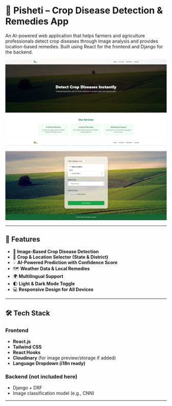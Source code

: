# 🌿 Pisheti – Crop Disease Detection & Remedies App

An AI-powered web application that helps farmers and agriculture professionals detect crop diseases through image analysis and provides location-based remedies. Built using React for the frontend and Django for the backend.

![Hero Screenshot](screenshots\Screenshot161056.png)
![Detection Screenshot](screenshots\Screenshot_161107.png)

---

## 🚀 Features

- 📸 **Image-Based Crop Disease Detection**
- 🌱 **Crop & Location Selector (State & District)**
- 💡 **AI-Powered Prediction with Confidence Score**
- 🗺 **Weather Data & Local Remedies**
- 🌍 **Multilingual Support**
- 🌓 **Light & Dark Mode Toggle**
- 💻 **Responsive Design for All Devices**

---

## 🛠 Tech Stack

### Frontend
- **React.js**
- **Tailwind CSS**
- **React Hooks**
- **Cloudinary** (for image preview/storage if added)
- **Language Dropdown (i18n ready)**

### Backend (not included here)
- Django + DRF
- Image classification model (e.g., CNN)

---

